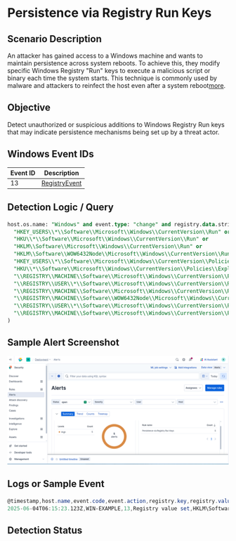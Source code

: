 # Persistence via Registry Run Keys

##  Scenario Description

  An attacker has gained access to a Windows machine and wants to maintain persistence across system reboots. To achieve this, they modify specific Windows Registry "Run" keys to execute a malicious script or binary each time the system starts. This technique is commonly used by malware and attackers to reinfect the host even after a system reboot[more](https://pentestlab.blog/2019/10/01/persistence-registry-run-keys/).
## Objective

  Detect unauthorized or suspicious additions to Windows Registry Run keys that may indicate persistence mechanisms being set up by a threat actor.

## Windows Event IDs

| Event ID | Description                                                                                                |
| -------- | ---------------------------------------------------------------------------------------------------------- |
| 13       | [RegistryEvent](https://www.ultimatewindowssecurity.com/securitylog/encyclopedia/event.aspx?eventid=90013) |
## Detection Logic / Query

```sql
host.os.name: "Windows" and event.type: "change" and registry.data.strings: * and registry.path: (
  "HKEY_USERS\\*\\Software\\Microsoft\\Windows\\CurrentVersion\\Run" or
  "HKU\\*\\Software\\Microsoft\\Windows\\CurrentVersion\\Run" or
  "HKLM\\Software\\Microsoft\\Windows\\CurrentVersion\\Run" or
  "HKLM\\Software\\WOW6432Node\\Microsoft\\Windows\\CurrentVersion\\Run" or
  "HKEY_USERS\\*\\Software\\Microsoft\\Windows\\CurrentVersion\\Policies\\Explorer\\Run" or
  "HKU\\*\\Software\\Microsoft\\Windows\\CurrentVersion\\Policies\\Explorer\\Run" or
  "\\REGISTRY\\MACHINE\\Software\\Microsoft\\Windows\\CurrentVersion\\Policies\\Explorer\\Run" or
  "\\REGISTRY\\USER\\*\\Software\\Microsoft\\Windows\\CurrentVersion\\Run" or
  "\\REGISTRY\\MACHINE\\Software\\Microsoft\\Windows\\CurrentVersion\\Run" or
  "\\REGISTRY\\MACHINE\\Software\\WOW6432Node\\Microsoft\\Windows\\CurrentVersion\\Run" or
  "\\REGISTRY\\USER\\*\\Software\\Microsoft\\Windows\\CurrentVersion\\Policies\\Explorer\\Run" or
  "\\REGISTRY\\MACHINE\\Software\\Microsoft\\Windows\\CurrentVersion\\Policies\\Explorer\\Run"
)
```
## Sample Alert Screenshot

![Persistence via Registry Run Keys](../../screenshots/regp.png)


## Logs or Sample Event

```powershell
@timestamp,host.name,event.code,event.action,registry.key,registry.value,registry.data,process.name,process.path,user.name
2025-06-04T06:15:23.123Z,WIN-EXAMPLE,13,Registry value set,HKLM\Software\Microsoft\Windows\CurrentVersion\Run,revershell,"powershell.exe -ExecutionPolicy Bypass -File C:\payload.ps1",reg.exe,C:\Windows\System32\reg.exe,NT AUTHORITY\SYSTEM
```
## Detection Status
